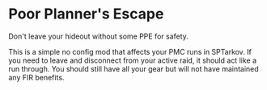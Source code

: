 # Poor Planner's Escape

Don't leave your hideout without some PPE for safety.

This is a simple no config mod that affects your PMC runs in SPTarkov. If you need to leave and disconnect from your active raid, it should act like a run through. You should still have all your gear but will not have maintained any FIR benefits. 
